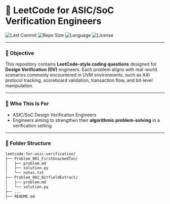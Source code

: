 # 🧠 LeetCode for ASIC/SoC Verification Engineers

![Last Commit](https://img.shields.io/github/last-commit/Mad-Hat-uvm/leetcode-for-asic-verification?style=flat-square)
![Repo Size](https://img.shields.io/github/repo-size/Mad-Hat-uvm/leetcode-for-asic-verification?style=flat-square)
![Language](https://img.shields.io/github/languages/top/Mad-Hat-uvm/leetcode-for-asic-verification?style=flat-square)
![License](https://img.shields.io/github/license/Mad-Hat-uvm/leetcode-for-asic-verification?style=flat-square)

---

### 🎯 Objective

This repository contains **LeetCode-style coding questions** designed for **Design Verification (DV)** engineers. Each problem aligns with real-world scenarios commonly encountered in UVM environments, such as AXI protocol tracking, scoreboard validation, transaction flow, and bit-level manipulation.

---

### 📌 Who This Is For

- ASIC/SoC Design Verification Engineers
- Engineers aiming to strengthen their **algorithmic problem-solving** in a verification setting

---

### 📁 Folder Structure

```bash
leetcode-for-asic-verification/
├── Problem_001_FirstUnackedTxn/
│   ├── problem.md
│   ├── solution.py
│   └── notes.txt
├── Problem_002_BitfieldExtract/
│   ├── problem.md
│   └── solution.py
├── ...
├── README.md
